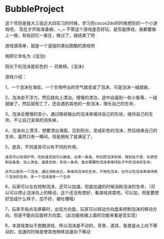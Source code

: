 # BubbleProject

这个项目是我大三临近大四实习的时候，学习完cocos2dx的时候想到的一个小游戏吧，
现在才开始准备做，~_~
不管这个游戏是否好玩，是否能挣钱，我都要做上一做，有些回忆一直在，做过了，就结束了吧

游戏很简单，就是一个竖版的类似跑酷的游戏吧

我把它命名为《泡泡》

阳光下的泡沫是彩色的 -- 邓紫棋，《泡沫》

游戏介绍：

1，一个泡沫在海低，一个生物呼出的空气就变成了泡沫，可是泡沫一碰就破，

2，泡沫由于浮力，然后就向上漂泊，慢慢的漂泊，途中会碰到一些小鱼等，一碰就破了，然后就死亡了，还会遇到其他的一些泡沫，增长自己的生命，

3，泡沫会慢慢的变小，通过吸收输出的泡沫来维持自己的形状，维持自己的生命，不让自己渐渐的消失掉，

4，泡沫向上漂浮，想要漂出海面，见到阳光，变成彩色的泡沫，然后结束自己的生命，虽然只有一瞬间，但是拥有了就满足了，

5，道具，不同道具可以有不同的作用，

	道具可以有保护壳，吃到道具就可以触发，出来一条鱼，然后把泡沫吃掉，放到肚子里，玩家控制这条鱼，向上游去，速度加快，多加一条命，鱼也需要吃泡沫来维持肚子中的泡沫的生命，

	还可以是另一个泡沫，通过消耗自己，来维持泡沫的生命，不用吃泡沫，也可以吃泡沫来维持两个泡沫的生命，多一个泡沫就多一个生命

6，玩家可以左右控制泡沫，还可以加速，但是加速的时候消耗泡沫的生命，（可以可以停止泡沫向上的移动，这个还没有想好，看游戏进度吧，可以加，但是要想好加成什么样子，加不好，被吐槽哦）

7，玩家手指点击屏幕时，出现方向盘，玩家可以转动方向盘来控制泡沫的移动方向，但是不能向后旋转方向盘，（此功能依据上面的功能来看是否实现）

8，本游戏类似于跑酷游戏，所以泡沫是不动的，背景，道具，鱼类是从上向下移动的，加速的时候是使其他物体加速向下移动
